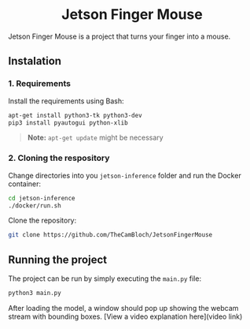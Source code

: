 # <h1 align="center">Jetson Finger Mouse</h1>

Jetson Finger Mouse is a project that turns your finger into a mouse.

## Instalation

### 1. Requirements
Install the requirements using Bash:
```bash
apt-get install python3-tk python3-dev
pip3 install pyautogui python-xlib
```
>**Note:** `apt-get update` might be necessary
### 2. Cloning the respository
Change directories into you `jetson-inference` folder and run the Docker container:
```bash
cd jetson-inference
./docker/run.sh
```
Clone the repository:
```bash
git clone https://github.com/TheCamBloch/JetsonFingerMouse
```
## Running the project
The project can be run by simply executing the `main.py` file:
```bash
python3 main.py
```
After loading the model, a window should pop up showing the webcam stream with bounding boxes.
[View a video explanation here](video link)
